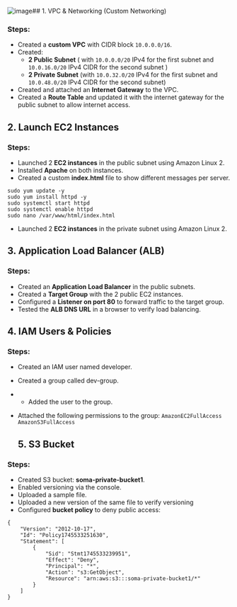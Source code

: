 ![image](https://github.com/user-attachments/assets/d082d18b-f734-4e99-8bc3-0a054be77f4f)##  1. VPC & Networking (Custom Networking)

### Steps:
- Created a **custom VPC** with CIDR block `10.0.0.0/16`.
- Created:
  - **2 Public Subnet** ( with `10.0.0.0/20` IPv4 for the first subnet and `10.0.16.0/20` IPv4 CIDR for the second subnet )
  - **2 Private Subnet** (with `10.0.32.0/20` IPv4 for the first subnet and `10.0.48.0/20` IPv4 CIDR for the second subnet)
- Created and attached an **Internet Gateway** to the VPC.
- Created a **Route Table** and updated it with the internet gateway for the public subnet to allow internet access.


## 2. Launch EC2 Instances

### Steps:
- Launched 2 **EC2 instances** in the public subnet using Amazon Linux 2.
- Installed **Apache** on both instances.
- Created a custom **index.html** file to show different messages per server.
  
```
sudo yum update -y
sudo yum install httpd -y
sudo systemctl start httpd
sudo systemctl enable httpd
sudo nano /var/www/html/index.html
```
- Launched 2 **EC2 instances** in the private subnet using Amazon Linux 2.

## 3.  Application Load Balancer (ALB)

### Steps:
- Created an **Application Load Balancer** in the public subnets.
- Created a **Target Group** with the 2 public EC2 instances.
- Configured a **Listener on port 80** to forward traffic to the target group.
- Tested the **ALB DNS URL** in a browser to verify load balancing.

## 4. IAM Users & Policies
### Steps:
- Created an IAM user named developer.
- Created a group called dev-group.
- - Added the user to the group.
- Attached the following permissions to the group:
   `AmazonEC2FullAccess`
   `AmazonS3FullAccess`

  ## 5. S3 Bucket
  
### Steps:
- Created S3 bucket: **soma-private-bucket1**.
- Enabled versioning via the console.
- Uploaded a sample file.
- Uploaded a new version of the same file to verify versioning
- Configured **bucket policy** to deny public access:

```
{
    "Version": "2012-10-17",
    "Id": "Policy1745533251630",
    "Statement": [
        {
            "Sid": "Stmt1745533239951",
            "Effect": "Deny",
            "Principal": "*",
            "Action": "s3:GetObject",
            "Resource": "arn:aws:s3:::soma-private-bucket1/*"
        }
    ]
}
```



